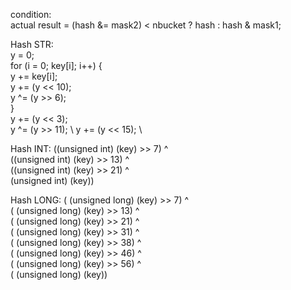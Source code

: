 condition: \
	actual result = (hash &= mask2) < nbucket ? hash : hash & mask1;

Hash STR: \
    y = 0; \
	for (i = 0; key[i]; i++) { \
		y += key[i]; \
		y += (y << 10); \
		y ^= (y >> 6); \
	} \
	y += (y << 3); \
	y ^= (y >> 11); \ 
	y += (y << 15); \

Hash INT:
    ((unsigned int) (key) >> 7)  ^ \
    ((unsigned int) (key) >> 13) ^ \
    ((unsigned int) (key) >> 21) ^ \
    (unsigned int) (key))

Hash LONG:
	( (unsigned long) (key) >> 7)  ^	\
    ( (unsigned long) (key) >> 13) ^	\
    ( (unsigned long) (key) >> 21) ^	\
    ( (unsigned long) (key) >> 31) ^	\
    ( (unsigned long) (key) >> 38) ^	\
    ( (unsigned long) (key) >> 46) ^	\
    ( (unsigned long) (key) >> 56) ^	\
    ( (unsigned long) (key))
